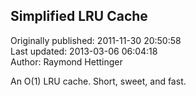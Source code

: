 ## Simplified LRU Cache  
Originally published: 2011-11-30 20:50:58  
Last updated: 2013-03-06 06:04:18  
Author: Raymond Hettinger  
  
An O(1) LRU cache.  Short, sweet, and fast.